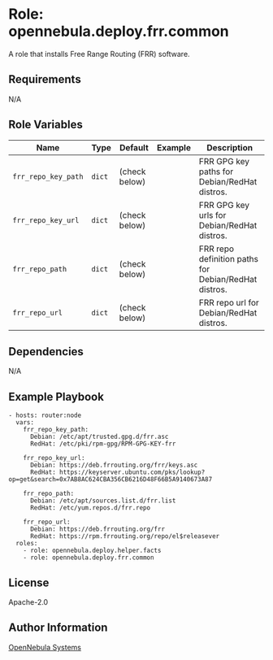 Role: opennebula.deploy.frr.common
==================================

A role that installs Free Range Routing (FRR) software.

Requirements
------------

N/A

Role Variables
--------------

| Name                | Type   | Default       | Example | Description                                          |
|---------------------|--------|---------------|---------|------------------------------------------------------|
| `frr_repo_key_path` | `dict` | (check below) |         | FRR GPG key paths for Debian/RedHat distros.         |
| `frr_repo_key_url`  | `dict` | (check below) |         | FRR GPG key urls for Debian/RedHat distros.          |
| `frr_repo_path`     | `dict` | (check below) |         | FRR repo definition paths for Debian/RedHat distros. |
| `frr_repo_url`      | `dict` | (check below) |         | FRR repo url for Debian/RedHat distros.              |

Dependencies
------------

N/A

Example Playbook
----------------

    - hosts: router:node
      vars:
        frr_repo_key_path:
          Debian: /etc/apt/trusted.gpg.d/frr.asc
          RedHat: /etc/pki/rpm-gpg/RPM-GPG-KEY-frr

        frr_repo_key_url:
          Debian: https://deb.frrouting.org/frr/keys.asc
          RedHat: https://keyserver.ubuntu.com/pks/lookup?op=get&search=0x7AB8AC624CBA356CB6216D48F66B5A9140673A87

        frr_repo_path:
          Debian: /etc/apt/sources.list.d/frr.list
          RedHat: /etc/yum.repos.d/frr.repo

        frr_repo_url:
          Debian: https://deb.frrouting.org/frr
          RedHat: https://rpm.frrouting.org/repo/el$releasever
      roles:
        - role: opennebula.deploy.helper.facts
        - role: opennebula.deploy.frr.common

License
-------

Apache-2.0

Author Information
------------------

[OpenNebula Systems](https://opennebula.io/)

